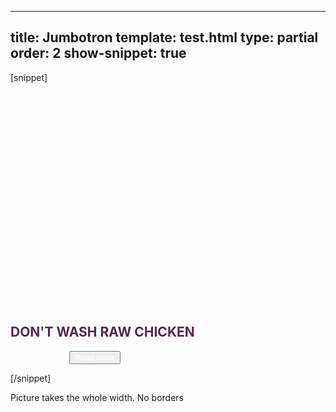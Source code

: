 ---
title: Jumbotron
template: test.html
type: partial
order: 2
show-snippet: true
------------------
[snippet]
<!--jumbotron-->
<div class="wrapper" style="height: 450px; background: url('../assets/img/fsa-home-main.png') no-repeat; position:relative;">
    <div class="col-wrap" style="position:absolute;bottom: 0">
        <div class="col col--fluid-5 background--white" style="color: #51284F;">
            <h2 class="campaign-separator-dotted" style="text-align: center;">DON'T WASH RAW CHICKEN</h2>
            <button class="btn background--dark-purple" style="color:#FFF; margin: 0 32%;">Read more</button>
            <p></p>
        </div>
    </div>
</div>
[/snippet]

Picture takes the whole width. No borders